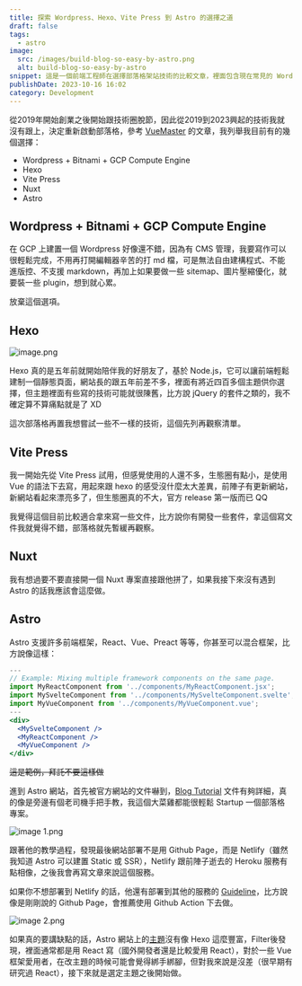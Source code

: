 ```yaml
---
title: 探索 Wordpress、Hexo、Vite Press 到 Astro 的選擇之道
draft: false
tags:
  - astro
image:
  src: /images/build-blog-so-easy-by-astro.png
  alt: build-blog-so-easy-by-astro
snippet: 這是一個前端工程師在選擇部落格架站技術的比較文章，裡面包含現在常見的 Wordpress、Hexo、Vite Press、Astro。
publishDate: 2023-10-16 16:02
category: Development
---
```

從2019年開始創業之後開始跟技術圈脫節，因此從2019到2023興起的技術我就沒有跟上，決定重新啟動部落格，參考 [VueMaster](https://www.vuemastery.com/blog/nuxt-vs-vitepress-vs-astro) 的文章，我列舉我目前有的幾個選擇：

* Wordpress + Bitnami + GCP Compute Engine
* Hexo
* Vite Press
* Nuxt
* Astro

## Wordpress + Bitnami + GCP Compute Engine

在 GCP 上建置一個 Wordpress 好像還不錯，因為有 CMS 管理，我要寫作可以很輕鬆完成，不用再打開編輯器辛苦的打 md 檔，可是無法自由建構程式、不能進版控、不支援 markdown，再加上如果要做一些 sitemap、圖片壓縮優化，就要裝一些 plugin，想到就心累。

放棄這個選項。

## Hexo

![image.png](/images/hexo.png)

Hexo 真的是五年前就開始陪伴我的好朋友了，基於 Node.js，它可以讓前端輕鬆建制一個靜態頁面，網站長的跟五年前差不多，裡面有將近四百多個主題供你選擇，但主題裡面有些寫的技術可能就很陳舊，比方說 jQuery 的套件之類的，我不確定算不算痛點就是了 XD

這次部落格再置我想嘗試一些不一樣的技術，這個先列再觀察清單。

## Vite Press

我一開始先從 Vite Press 試用，但感覺使用的人還不多，生態圈有點小，是使用 Vue 的語法下去寫，用起來跟 hexo 的感受沒什麼太大差異，前陣子有更新網站，新網站看起來漂亮多了，但生態圈真的不大，官方 release 第一版而已 QQ

我覺得這個目前比較適合拿來寫一些文件，比方說你有開發一些套件，拿這個寫文件我就覺得不錯，部落格就先暫緩再觀察。

## Nuxt

我有想過要不要直接開一個 Nuxt 專案直接跟他拼了，如果我接下來沒有遇到 Astro 的話我應該會這麼做。

## Astro

Astro 支援許多前端框架，React、Vue、Preact 等等，你甚至可以混合框架，比方說像這樣：

```jsx
---
// Example: Mixing multiple framework components on the same page.
import MyReactComponent from '../components/MyReactComponent.jsx';
import MySvelteComponent from '../components/MySvelteComponent.svelte';
import MyVueComponent from '../components/MyVueComponent.vue';
---
<div>
  <MySvelteComponent />
  <MyReactComponent />
  <MyVueComponent />
</div>
```

~~這是範例，拜託不要這樣做~~

進到 Astro 網站，首先被官方網站的文件嚇到，[Blog Tutorial](https://docs.astro.build/en/tutorial/0-introduction/) 文件有夠詳細，真的像是旁邊有個老司機手把手教，我這個大菜雞都能很輕鬆 Startup 一個部落格專案。

![image 1.png](/images/build-blog-so-easy-by-astro.png)

跟著他的教學過程，發現最後網站部署不是用 Github Page，而是 Netlify（雖然我知道 Astro 可以建置 Static 或 SSR），Netlify 跟前陣子逝去的 Heroku 服務有點相像，之後我會再寫文章來說這個服務。

如果你不想部署到 Netlify 的話，他還有部署到其他的服務的 [Guideline](https://docs.astro.build/en/guides/deploy/)，比方說像是剛剛說的 Github Page，會推薦使用 Github Action 下去做。

![image 2.png](/images/good-doc-let-me-cry.png)

如果真的要講缺點的話，Astro 網站上的[主題](https://astro.build/themes/)沒有像 Hexo 這麼豐富，Filter後發現，裡面通常都是用 React 寫（國外開發者還是比較愛用 React），對於一些 Vue 框架愛用者，在改主題的時候可能會覺得綁手綁腳，但對我來說是沒差（很早期有研究過 React），接下來就是選定主題之後開始做。